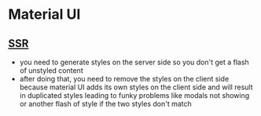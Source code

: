 # Material UI

## [SSR](https://material-ui.com/guides/server-rendering/)
- you need to generate styles on the server side so you don't get a flash of unstyled content
- after doing that, you need to remove the styles on the client side because material UI adds its own styles on the client side and will result in duplicated styles leading to funky problems like modals not showing or another flash of style if the two styles don't match